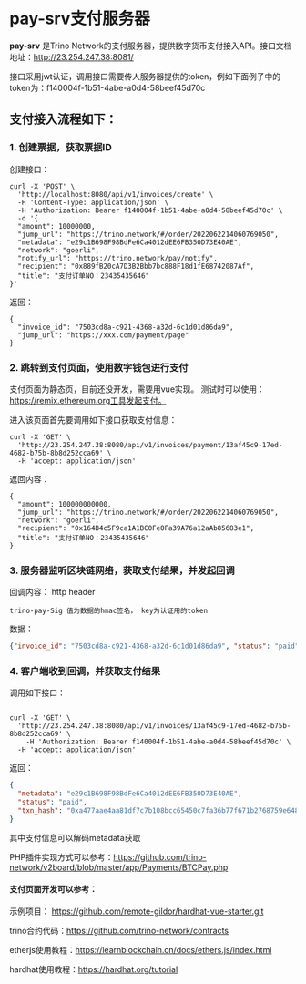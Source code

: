 # pay-srv支付服务器

**pay-srv** 是Trino Network的支付服务器，提供数字货币支付接入API。接口文档地址：http://23.254.247.38:8081/

接口采用jwt认证，调用接口需要传人服务器提供的token，例如下面例子中的token为：f140004f-1b51-4abe-a0d4-58beef45d70c

## 支付接入流程如下：

### 1. 创建票据，获取票据ID

创建接口：
```shell
curl -X 'POST' \
  'http://localhost:8080/api/v1/invoices/create' \
  -H 'Content-Type: application/json' \
  -H 'Authorization: Bearer f140004f-1b51-4abe-a0d4-58beef45d70c' \
  -d '{
  "amount": 10000000,
  "jump_url": "https://trino.network/#/order/2022062214060769050",
  "metadata": "e29c1B698F98BdFe6Ca4012dEE6FB350D73E40AE",
  "network": "goerli",
  "notify_url": "https://trino.network/pay/notify",
  "recipient": "0x889fB20cA7D3B2Bbb7bc888F18d1fE68742087Af",
  "title": "支付订单NO：23435435646"
}'
```
返回：

```shell
{
  "invoice_id": "7503cd8a-c921-4368-a32d-6c1d01d86da9",
  "jump_url": "https://xxx.com/payment/page"
}

```
### 2. 跳转到支付页面，使用数字钱包进行支付

支付页面为静态页，目前还没开发，需要用vue实现。
测试时可以使用：https://remix.ethereum.org工具发起支付。

进入该页面首先要调用如下接口获取支付信息：
```shell
curl -X 'GET' \
  'http://23.254.247.38:8080/api/v1/invoices/payment/13af45c9-17ed-4682-b75b-8b8d252cca69' \
  -H 'accept: application/json'
```
返回内容：
```shell
{
  "amount": 100000000000,
  "jump_url": "https://trino.network/#/order/2022062214060769050",
  "network": "goerli",
  "recipient": "0x164B4c5F9ca1A1BC0Fe0Fa39A76a12aAb85683e1",
  "title": "支付订单NO：23435435646"
}
```

### 3. 服务器监听区块链网络，获取支付结果，并发起回调
回调内容：
http header
```shell
trino-pay-Sig 值为数据的hmac签名， key为认证用的token
```
数据：
```json
{"invoice_id": "7503cd8a-c921-4368-a32d-6c1d01d86da9", "status": "paid"}
```


### 4. 客户端收到回调，并获取支付结果
调用如下接口：
```shell

curl -X 'GET' \
  'http://23.254.247.38:8080/api/v1/invoices/13af45c9-17ed-4682-b75b-8b8d252cca69' \
    -H 'Authorization: Bearer f140004f-1b51-4abe-a0d4-58beef45d70c' \
  -H 'accept: application/json'
```
返回：
```json
{
  "metadata": "e29c1B698F98BdFe6Ca4012dEE6FB350D73E40AE",
  "status": "paid",
  "txn_hash": "0xa477aae4aa81df7c7b108bcc65450c7fa36b77f671b2768759e6485acd10f507"
}
```
其中支付信息可以解码metadata获取

PHP插件实现方式可以参考：https://github.com/trino-network/v2board/blob/master/app/Payments/BTCPay.php

#### 支付页面开发可以参考：

示例项目： https://github.com/remote-gildor/hardhat-vue-starter.git  

trino合约代码：https://github.com/trino-network/contracts  

etherjs使用教程：https://learnblockchain.cn/docs/ethers.js/index.html 

hardhat使用教程：https://hardhat.org/tutorial


